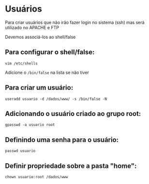 # Usuários


Para criar usuários que não irão fazer login no sistema (ssh) mas será utilizado no APACHE e FTP

Devemos associá-los ao shell/false

## Para configurar o shell/false:

    vim /etc/shells

Adicione o `/bin/false` na lista se não tiver

## Para criar um usuário:

    useradd usuario -d /dados/www/ -s /bin/false -N

## Adicionando o usuário criado ao grupo root:

    gpasswd -a usuario root

## Definindo uma senha para o usuário:

    passwd usuario

## Definir propriedade sobre a pasta "home":

    chown usuario:root /dados/www





